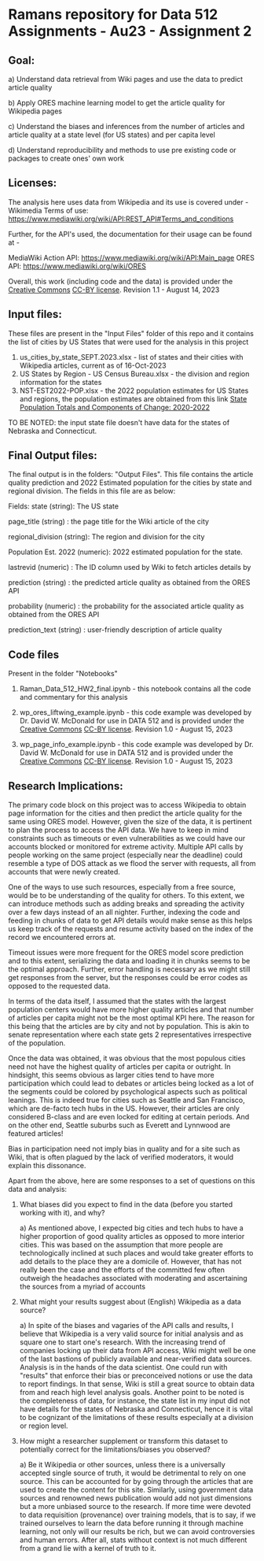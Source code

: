 # Ramans repository for Data 512 Assignments - Au23 - Assignment 2

## Goal:
  a) Understand data retrieval from Wiki pages and use the data to predict article quality

  b) Apply ORES machine learning model to get the article quality for Wikipedia pages

  c) Understand the biases and inferences from the number of articles and article quality at a state level (for US states) and per capita level

  d) Understand reproducibility and methods to use pre existing code or packages to create ones' own work

## Licenses:
The analysis here uses data from Wikipedia and its use is covered under - 
Wikimedia Terms of use: https://www.mediawiki.org/wiki/API:REST_API#Terms_and_conditions

Further, for the API's used, the documentation for their usage can be found at - 

MediaWiki Action API: https://www.mediawiki.org/wiki/API:Main_page
ORES API: https://www.mediawiki.org/wiki/ORES

Overall, this work (including code and the data) is provided under the [Creative Commons](https://creativecommons.org) [CC-BY license](https://creativecommons.org/licenses/by/4.0/). Revision 1.1 - August 14, 2023

## Input files:
These files are present in the "Input Files" folder of this repo and it contains the list of cities by US States that were used for the analysis in this project

1) us_cities_by_state_SEPT.2023.xlsx - list of states and their cities with Wikipedia articles, current as of 16-Oct-2023
2) US States by Region - US Census Bureau.xlsx - the division and region information for the states
3) NST-EST2022-POP.xlsx - the 2022 population estimates for US States and regions, the population estimates are obtained from this link [State Population Totals and Components of Change: 2020-2022](https://www.census.gov/data/tables/time-series/demo/popest/2020s-state-total.html)

TO BE NOTED: the input state file doesn't have data for the states of Nebraska and Connecticut. 

## Final Output files:
The final output is in the folders: "Output Files". This file contains the article quality prediction and 2022 Estimated population for the cities by state and regional division.
The fields in this file are as below:

Fields:
state (string): The US state

page_title (string) : the page title for the Wiki article of the city

regional_division (string): The region and division for the city

Population Est. 2022 (numeric): 2022 estimated population for the state.

lastrevid (numeric) : The ID column used by Wiki to fetch articles details by

prediction (string) : the predicted article quality as obtained from the ORES API

probability (numeric) : the probability for the associated article quality as obtained from the ORES API

prediction_text (string) : user-friendly description of article quality


## Code files
Present in the folder "Notebooks"
1) Raman_Data_512_HW2_final.ipynb - this notebook contains all the code and commentary for this analysis
   
2) wp_ores_liftwing_example.ipynb - this code example was developed by Dr. David W. McDonald for use in DATA 512 and is provided under the [Creative Commons](https://creativecommons.org) [CC-BY license](https://creativecommons.org/licenses/by/4.0/). Revision 1.0 - August 15, 2023

3) wp_page_info_example.ipynb - this code example was developed by Dr. David W. McDonald for use in DATA 512 and is provided under the [Creative Commons](https://creativecommons.org) [CC-BY license](https://creativecommons.org/licenses/by/4.0/). Revision 1.0 - August 15, 2023
   
## Research Implications:

The primary code block on this project was to access Wikipedia to obtain page information for the cities and then predict the article quality for the same using ORES model.
However, given the size of the data, it is pertinent to plan the process to access the API data.
We have to keep in mind constraints such as timeouts or even vulnerabilities as we could have our accounts blocked or monitored for extreme activity.
Multiple API calls by people working on the same project (especially near the deadline) could resemble a type of DOS attack as we flood the server with requests, all from accounts that were newly created. 

One of the ways to use such resources, especially from a free source, would be to be understanding of the quality for others.
To this extent, we can introduce methods such as adding breaks and spreading the activity over a few days instead of an all nighter. 
Further, indexing the code and feeding in chunks of data to get API details would make sense as this helps us keep track of the requests and resume activity based on the index of the record we encountered errors at.

Timeout issues were more frequent for the ORES model score prediction and to this extent, serializing the data and loading it in chunks seems to be the optimal approach.
Further, error handling is necessary as we might still get responses from the server, but the responses could be error codes as opposed to the requested data.

In terms of the data itself, I assumed that the states with the largest population centers would have more higher quality articles and that number of articles per capita might not be the most optimal KPI here.
The reason for this being that the articles are by city and not by population. This is akin to senate representation where each state gets 2 representatives irrespective of the population.

Once the data was obtained, it was obvious that the most populous cities need not have the highest quality of articles per capita or outright.
In hindsight, this seems obvious as larger cities tend to have more participation which could lead to debates or articles being locked as a lot of the segments could be colored by psychological aspects such as political leanings. This is indeed true for cities such as Seattle and San Francisco, which are de-facto tech hubs in the US. However, their articles are only considered B-class and are even locked for editing at certain periods. 
And on the other end, Seattle suburbs such as Everett and Lynnwood are featured articles! 

Bias in participation need not imply bias in quality and for a site such as Wiki, that is often plagued by the lack of verified moderators, it would explain this dissonance.

Apart from the above, here are some responses to a set of questions on this data and analysis:

1) What biases did you expect to find in the data (before you started working with it), and why?

     a) As mentioned above, I expected big cities and tech hubs to have a higher proportion of good quality articles as opposed to more interior cities. This was based on the assumption that more people are technologically inclined at such places and would take greater efforts to add details to the place they are a domicile of. However, that has not really been the case and the efforts of the committed few often outweigh the headaches associated with moderating and ascertaining the sources from a myriad of accounts

2) What might your results suggest about (English) Wikipedia as a data source?

    a) In spite of the biases and vagaries of the API calls and results, I believe that Wikipedia is a very valid source for initial analysis and as square one to start one's research. With the increasing trend of companies locking up their data from API access, Wiki might well be one of the last bastions of publicly available and near-verified data sources. Analysis is in the hands of the data scientist. One could run with "results" that enforce their bias or preconceived notions or use the data to report findings. In that sense, Wiki is still a great source to obtain data from and reach high level analysis goals. Another point to be noted is the completeness of data, for instance, the state list in my input did not have details for the states of Nebraska and Connecticut, hence it is vital to be cognizant of the limitations of these results especially at a division or region level. 

3) How might a researcher supplement or transform this dataset to potentially correct for the limitations/biases you observed?

      a) Be it Wikipedia or other sources, unless there is a universally accepted single source of truth, it would be detrimental to rely on one source. This can be accounted for by going through the articles that are used to create the content for this site. Similarly, using government data sources and renowned news publication would add not just dimensions but a more unbiased source to the research. If more time were devoted to data requisition (provenance) over training models, that is to say, if we trained ourselves to learn the data before running it through machine learning, not only will our results be rich, but we can avoid controversies and human errors. After all, stats without context is not much different from a grand lie with a kernel of truth to it.
  
